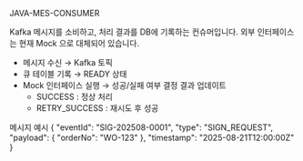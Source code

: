 JAVA-MES-CONSUMER

Kafka 메시지를 소비하고, 처리 결과를 DB에 기록하는 컨슈머입니다.
외부 인터페이스는 현재 Mock 으로 대체되어 있습니다.

- 메시지 수신 → Kafka 토픽
- 큐 테이블 기록 → READY 상태
- Mock 인터페이스 실행 → 성공/실패 여부 결정
 결과 업데이트
    - SUCCESS : 정상 처리
    - RETRY_SUCCESS : 재시도 후 성공

메시지 예시
{
  "eventId": "SIG-202508-0001",
  "type": "SIGN_REQUEST",
  "payload": { "orderNo": "WO-123" },
  "timestamp": "2025-08-21T12:00:00Z"
}
